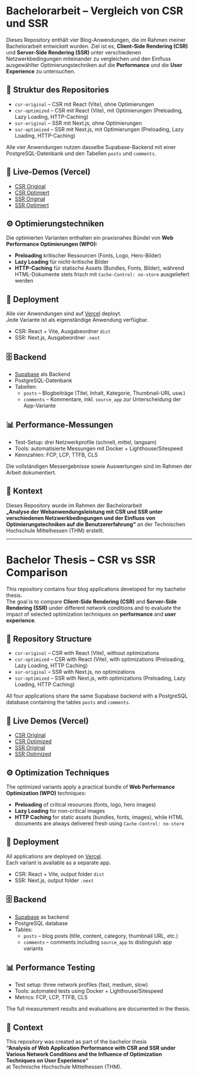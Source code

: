 # Bachelorarbeit – Vergleich von CSR und SSR

Dieses Repository enthält vier Blog-Anwendungen, die im Rahmen meiner Bachelorarbeit entwickelt wurden. Ziel ist es, **Client-Side Rendering (CSR)** und **Server-Side Rendering (SSR)** unter verschiedenen Netzwerkbedingungen miteinander zu vergleichen und den Einfluss ausgewählter Optimierungstechniken auf die **Performance** und die **User Experience** zu untersuchen.

## 📂 Struktur des Repositories

- `csr-original` – CSR mit React (Vite), ohne Optimierungen  
- `csr-optimized` – CSR mit React (Vite), mit Optimierungen (Preloading, Lazy Loading, HTTP-Caching)  
- `ssr-original` – SSR mit Next.js, ohne Optimierungen  
- `ssr-optimized` – SSR mit Next.js, mit Optimierungen (Preloading, Lazy Loading, HTTP-Caching)  

Alle vier Anwendungen nutzen dasselbe Supabase-Backend mit einer PostgreSQL-Datenbank und den Tabellen `posts` und `comments`.

## 🔗 Live-Demos (Vercel)

- [CSR Original](https://original-csr-app.vercel.app/)  
- [CSR Optimiert](https://optimized-csr-app.vercel.app/)  
- [SSR Original](https://original-ssr-app.vercel.app/)  
- [SSR Optimiert](https://optimized-ssr-app.vercel.app/)  

## ⚙️ Optimierungstechniken

Die optimierten Varianten enthalten ein praxisnahes Bündel von **Web Performance Optimierungen (WPO):**

- **Preloading** kritischer Ressourcen (Fonts, Logo, Hero-Bilder)  
- **Lazy Loading** für nicht-kritische Bilder  
- **HTTP-Caching** für statische Assets (Bundles, Fonts, Bilder), während HTML-Dokumente stets frisch mit `Cache-Control: no-store` ausgeliefert werden  

## 🚀 Deployment

Alle vier Anwendungen sind auf [Vercel](https://vercel.com) deployt.  
Jede Variante ist als eigenständige Anwendung verfügbar.

- CSR: React + Vite, Ausgabeordner `dist`  
- SSR: Next.js, Ausgabeordner `.next`  

## 🗄️ Backend

- [Supabase](https://supabase.com/) als Backend  
- PostgreSQL-Datenbank  
- Tabellen:  
  - `posts` – Blogbeiträge (Titel, Inhalt, Kategorie, Thumbnail-URL usw.)  
  - `comments` – Kommentare, inkl. `source_app` zur Unterscheidung der App-Variante  

## 📊 Performance-Messungen

- Test-Setup: drei Netzwerkprofile (schnell, mittel, langsam)  
- Tools: automatisierte Messungen mit Docker + Lighthouse/Sitespeed  
- Kennzahlen: FCP, LCP, TTFB, CLS  

Die vollständigen Messergebnisse sowie Auswertungen sind im Rahmen der Arbeit dokumentiert.  

## 📖 Kontext

Dieses Repository wurde im Rahmen der Bachelorarbeit  
**„Analyse der Webanwendungsleistung mit CSR und SSR unter verschiedenen Netzwerkbedingungen und der Einfluss von Optimierungstechniken auf die Benutzererfahrung“** an der Technischen Hochschule Mittelhessen (THM) erstellt.  

---

# Bachelor Thesis – CSR vs SSR Comparison

This repository contains four blog applications developed for my bachelor thesis.  
The goal is to compare **Client-Side Rendering (CSR)** and **Server-Side Rendering (SSR)** under different network conditions and to evaluate the impact of selected optimization techniques on **performance** and **user experience**.

## 📂 Repository Structure

- `csr-original` – CSR with React (Vite), without optimizations  
- `csr-optimized` – CSR with React (Vite), with optimizations (Preloading, Lazy Loading, HTTP Caching)  
- `ssr-original` – SSR with Next.js, no optimizations  
- `ssr-optimized` – SSR with Next.js, with optimizations (Preloading, Lazy Loading, HTTP Caching)  

All four applications share the same Supabase backend with a PostgreSQL database containing the tables `posts` and `comments`.

## 🔗 Live Demos (Vercel)

- [CSR Original](https://original-csr-app.vercel.app/)  
- [CSR Optimized](https://optimized-csr-app.vercel.app/)  
- [SSR Original](https://original-ssr-app.vercel.app/)  
- [SSR Optimized](https://optimized-ssr-app.vercel.app/)  

## ⚙️ Optimization Techniques

The optimized variants apply a practical bundle of **Web Performance Optimization (WPO)** techniques:

- **Preloading** of critical resources (fonts, logo, hero images)  
- **Lazy Loading** for non-critical images  
- **HTTP Caching** for static assets (bundles, fonts, images), while HTML documents are always delivered fresh using `Cache-Control: no-store`  

## 🚀 Deployment

All applications are deployed on [Vercel](https://vercel.com).  
Each variant is available as a separate app.

- CSR: React + Vite, output folder `dist`  
- SSR: Next.js, output folder `.next`  

## 🗄️ Backend

- [Supabase](https://supabase.com/) as backend  
- PostgreSQL database  
- Tables:  
  - `posts` – blog posts (title, content, category, thumbnail URL, etc.)  
  - `comments` – comments including `source_app` to distinguish app variants  

## 📊 Performance Testing

- Test setup: three network profiles (fast, medium, slow)  
- Tools: automated tests using Docker + Lighthouse/Sitespeed  
- Metrics: FCP, LCP, TTFB, CLS  

The full measurement results and evaluations are documented in the thesis.  

## 📖 Context

This repository was created as part of the bachelor thesis  
**“Analysis of Web Application Performance with CSR and SSR under Various Network Conditions and the Influence of Optimization Techniques on User Experience”**  
at Technische Hochschule Mittelhessen (THM).

